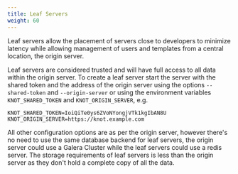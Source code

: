 ```yaml
---
title: Leaf Servers
weight: 60
---
```


Leaf servers allow the placement of servers close to developers to minimize latency while allowing management of users and templates from a central location, the origin server.

Leaf servers are considered trusted and will have full access to all data within the origin server. To create a leaf server start the server with the shared token and the address of the origin server using the options `--shared-token` and `--origin-server` or using the environment variables `KNOT_SHARED_TOKEN` and `KNOT_ORIGIN_SERVER`, e.g.

```
KNOT_SHARED_TOKEN=IoiQiTe0ys6ZVoNYongjVTk1kgIbAN8U
KNOT_ORIGIN_SERVER=https://knot.example.com
```

All other configuration options are as per the origin server, however there's no need to use the same database backend for leaf servers, the origin server could use a Galera Cluster while the leaf servers could use a redis server. The storage requirements of leaf servers is less than the origin server as they don't hold a complete copy of all the data.
